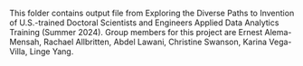 This folder contains output file from Exploring the Diverse Paths to Invention of U.S.-trained Doctoral Scientists and Engineers Applied Data
Analytics Training (Summer 2024). Group members for this project are Ernest Alema-Mensah, Rachael Allbritten, Abdel Lawani, Christine Swanson, Karina Vega-Villa, Linge Yang. 
